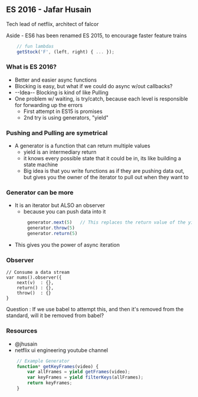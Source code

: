 ## ES 2016 - Jafar Husain
Tech lead of netflix, architect of falcor

Aside - ES6 has been renamed ES 2015, to encourage faster feature trains

```js
    // fun lambdas
    getStock('F', (left, right) { ... });
```

### What is ES 2016?
 * Better and easier async functions
 * Blocking is easy, but what if we could do async w/out callbacks?
 * --Idea-- Blocking is kind of like Pulling
 * One problem w/ waiting, is try/catch, because each level is responsible for forwarding up the errors
    - First attempt in ES15 is promises
    - 2nd try is using generators, "yield"

### Pushing and Pulling are symetrical
 * A generator is a function that can return multiple values
    - yield is an intermediary return
    - it knows every possible state that it could be in, its like building a state machine
    - Big idea is that you write functions as if they are pushing data out, but gives you the owner of the iterator
        to pull out when they want to

### Generator can be more
* It is an iterator but ALSO an observer
    - because you can push data into it
    
```js
        generator.next(5)   // This replaces the return value of the yielded method
        generator.throw(5)
        generator.return(5)
```

* This gives you the power of async iteration


### Observer
    // Consume a data stream
    var nums().observer({
        next(v)  : {},
        return() : {},
        throw()  : {}
    }
    
Question : If we use babel to attempt this, and then it's removed from the standard, will it be removed from babel?


### Resources
 * @jhusain
 * netflix ui engineering youtube channel

```js
    // Example Generator
    function* getKeyFrames(video) {
        var allFrames = yield getFrames(video);
        var keyFrames = yield filterKeys(allFrames);
        return keyFrames;
    }
```
